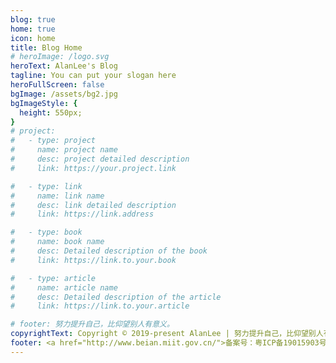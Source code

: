 ```yaml
---
blog: true
home: true
icon: home
title: Blog Home
# heroImage: /logo.svg
heroText: AlanLee's Blog
tagline: You can put your slogan here
heroFullScreen: false
bgImage: /assets/bg2.jpg
bgImageStyle: {
  height: 550px;
}
# project:
#   - type: project
#     name: project name
#     desc: project detailed description
#     link: https://your.project.link

#   - type: link
#     name: link name
#     desc: link detailed description
#     link: https://link.address

#   - type: book
#     name: book name
#     desc: Detailed description of the book
#     link: https://link.to.your.book

#   - type: article
#     name: article name
#     desc: Detailed description of the article
#     link: https://link.to.your.article

# footer: 努力提升自己，比仰望别人有意义。
copyrightText: Copyright © 2019-present AlanLee | 努力提升自己，比仰望别人有意义。
footer: <a href="http://www.beian.miit.gov.cn/">备案号：粤ICP备19015903号</a>
---
```


